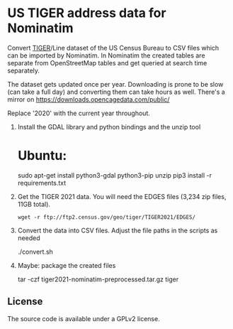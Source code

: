 US TIGER address data for Nominatim
===================================

Convert [TIGER](https://www.census.gov/geographies/mapping-files/time-series/geo/tiger-line-file.html)/Line
dataset of the US Census Bureau to CSV files which can be imported by Nominatim. In Nominatim the created
tables are separate from OpenStreetMap tables and get queried at search time separately.

The dataset gets updated once per year. Downloading is prone to be slow (can take a full day) and converting
them can take hours as well. There's a mirror on https://downloads.opencagedata.com/public/

Replace '2020' with the current year throughout.

  1. Install the GDAL library and python bindings and the unzip tool

        # Ubuntu:
        sudo apt-get install python3-gdal python3-pip unzip
        pip3 install -r requirements.txt

  2. Get the TIGER 2021 data. You will need the EDGES files
     (3,234 zip files, 11GB total).

         wget -r ftp://ftp2.census.gov/geo/tiger/TIGER2021/EDGES/

  3. Convert the data into CSV files. Adjust the file paths in the scripts as needed

        ./convert.sh <input-path> <output-path>

  4. Maybe: package the created files
  
        tar -czf tiger2021-nominatim-preprocessed.tar.gz tiger


License
-------
The source code is available under a GPLv2 license.